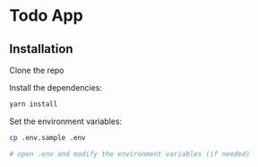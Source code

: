 # Todo App

## Installation

Clone the repo

Install the dependencies:

```bash
yarn install
```

Set the environment variables:

```bash
cp .env.sample .env

# open .env and modify the environment variables (if needed)
```
